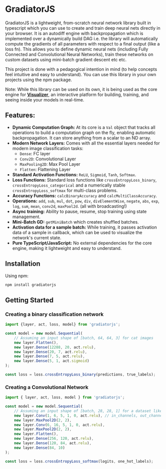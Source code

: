 # GradiatorJS

GradiatorJS is a lightweight, from-scratch neural network library built in typescript which you can use to create and train deep neural nets directly in your browser. It is an autodiff engine with backpropagation which is implemented over a dynamically build DAG i.e. the library will automatically compute the gradients of all parameters with respect to a final output (like a loss fn). This allows you to define dynamic neural nets (including Fully Connected and Convolutional Neural Networks), train these networks on custom datasets using mini-batch gradient descent etc etc.

This project is done with a pedagogical intention in mind (to help concepts feel intuitive and easy to understand). You can use this library in your own projects using the npm package. 

Note: While this library can be used on its own, it is being used as the core engine for **[Visualizer](https://github.com/vark1/nn-visualizer)**, an interactive platform for building, training, and seeing inside your models in real-time.

## Features:

* **Dynamic Computation Graph:** At its core is a `Val` object that tracks all operations to build a computation graph on the fly, enabling automatic backpropagation. It can store anything from a scalar to an ND array.
* **Modern Network Layers:** Comes with all the essential layers needed for modern image classification tasks:
    * `Dense`: FC layer
    * `Conv2D`: Convolutional Layer
    * `MaxPooling2D`: Max Pool Layer
    * `Flatten`: Flattening Layer
* **Standard Activation Functions:** `ReLU`, `Sigmoid`, `Tanh`, `Softmax`.
* **Loss Functions:** Standard loss functions like `crossEntropyLoss_binary`, `crossEntropyLoss_categorical` and a numerically stable `crossEntropyLoss_softmax` for multi-class problems.
* **Accuracy Functions:** `calcBinaryAccuracy` and `calcMultiClassAccuracy`.
* **Operations:** `add`, `sub`, `mul`, `dot`, `pow`, `div`, `divElementWise`, `negate`, `abs`, `exp`, `log`, `sum`, `mean`, `conv2d`, `maxPool2d`. (all with broadcasting!)
* **Async training:** Ability to pause, resume, stop training using state management.
* **Mini-Batch GD:** `getMiniBatch` which creates shuffled batches.
* **Activation data for a sample batch:** While training, it passes activation data of a sample in callback, which can be used to visualize the  network's current state.
* **Pure TypeScript/JavaScript:** No external dependencies for the core engine, making it lightweight and easy to understand.

## Installation

Using npm:
```bash
npm install gradiatorjs
```

## Getting Started

### Creating a binary classification network

```typescript
import {layer, act, loss, model} from 'gradiatorjs';

const model = new model.Sequential(
    // Assuming an input shape of [batch, 64, 64, 3] for cat images
    new layer.Flatten(),
    new layer.Dense(12288, 20, act.relu),
    new layer.Dense(20, 7, act.relu),
    new layer.Dense(7, 5, act.relu),
    new layer.Dense(5, 1, act.sigmoid)
);

const loss = loss.crossEntropyLoss_binary(predictions, true_labels);
```

### Creating a Convolutional Network

```typescript
import { layer, act, loss, model } from 'gradiatorjs';

const model = new model.Sequential(
    // Assuming an input shape of [batch, 28, 28, 1] for a dataset like MNIST
    new layer.Conv(1, 6, 5, 1, 0, act.relu), // in_channels, out_channels, kernel, stride, padding, activation
    new layer.MaxPool2D(2, 2),
    new layer.Conv(6, 16, 5, 1, 0, act.relu),
    new layer.MaxPool2D(2, 2),
    new layer.Flatten(),
    new layer.Dense(256, 120, act.relu),
    new layer.Dense(120, 84, act.relu),
    new layer.Dense(84, 10)
);

const loss = loss.crossEntropyLoss_softmax(logits, one_hot_labels);
```
